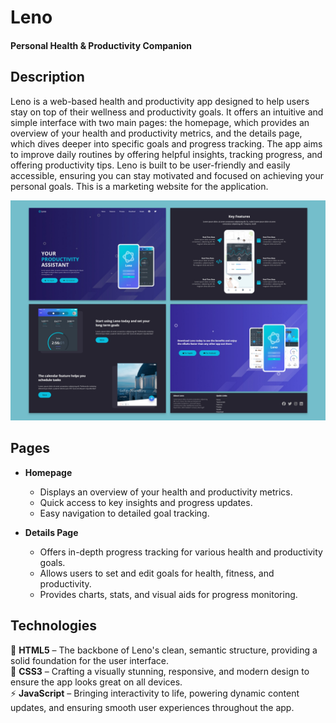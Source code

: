 # Leno 
#### Personal Health & Productivity Companion  

## Description  
Leno is a web-based health and productivity app designed to help users stay on top of their wellness and productivity goals. It offers an intuitive and simple interface with two main pages: the homepage, which provides an overview of your health and productivity metrics, and the details page, which dives deeper into specific goals and progress tracking. The app aims to improve daily routines by offering helpful insights, tracking progress, and offering productivity tips. Leno is built to be user-friendly and easily accessible, ensuring you can stay motivated and focused on achieving your personal goals. This is a marketing website for the application.

<img src="./preview.jpg" alt="Preview Image"/>

## Pages
- **Homepage**  
  - Displays an overview of your health and productivity metrics.  
  - Quick access to key insights and progress updates.  
  - Easy navigation to detailed goal tracking.  

- **Details Page**  
  - Offers in-depth progress tracking for various health and productivity goals.  
  - Allows users to set and edit goals for health, fitness, and productivity.  
  - Provides charts, stats, and visual aids for progress monitoring.  

## Technologies  

🚀 **HTML5** – The backbone of Leno's clean, semantic structure, providing a solid foundation for the user interface.  
🎨 **CSS3** – Crafting a visually stunning, responsive, and modern design to ensure the app looks great on all devices.  
⚡ **JavaScript** – Bringing interactivity to life, powering dynamic content updates, and ensuring smooth user experiences throughout the app.  

